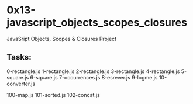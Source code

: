 # 0x13-javascript_objects_scopes_closures

JavaSript Objects, Scopes & Closures Project

## Tasks:

0-rectangle.js
1-rectangle.js
2-rectangle.js
3-rectangle.js
4-rectangle.js
5-square.js
6-square.js
7-occurrences.js
8-esrever.js
9-logme.js
10-converter.js

100-map.js
101-sorted.js
102-concat.js
